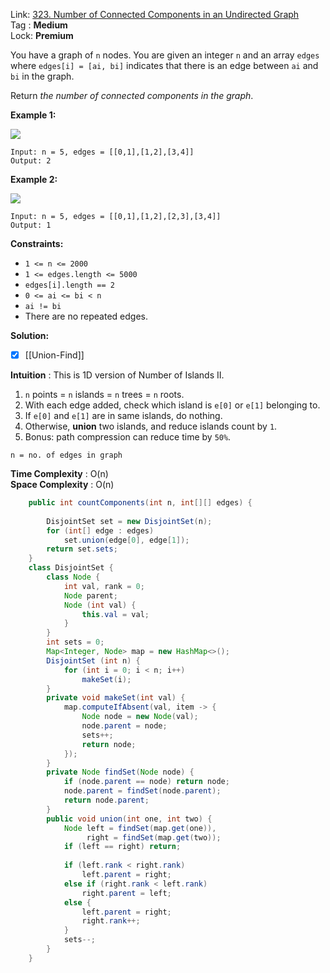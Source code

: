 Link: [323. Number of Connected Components in an Undirected Graph](https://leetcode.com/problems/number-of-connected-components-in-an-undirected-graph/) <br>
Tag : **Medium**<br>
Lock: **Premium**

You have a graph of `n` nodes. You are given an integer `n` and an array `edges` where `edges[i] = [ai, bi]` indicates that there is an edge between `ai` and `bi` in the graph.

Return _the number of connected components in the graph_.

**Example 1:**

![](https://assets.leetcode.com/uploads/2021/03/14/conn1-graph.jpg)
```
Input: n = 5, edges = [[0,1],[1,2],[3,4]]
Output: 2
```

**Example 2:**

![](https://assets.leetcode.com/uploads/2021/03/14/conn2-graph.jpg)
```
Input: n = 5, edges = [[0,1],[1,2],[2,3],[3,4]]
Output: 1
```

**Constraints:**
-   `1 <= n <= 2000`
-   `1 <= edges.length <= 5000`
-   `edges[i].length == 2`
-   `0 <= ai <= bi < n`
-   `ai != bi`
-   There are no repeated edges.

**Solution:**

- [x] [[Union-Find]]

**Intuition** :
This is 1D version of Number of Islands II.

1.  `n` points = `n` islands = `n` trees = `n` roots.
2.  With each edge added, check which island is `e[0]` or `e[1]` belonging to.
3.  If `e[0]` and `e[1]` are in same islands, do nothing.
4.  Otherwise, **union** two islands, and reduce islands count by `1`.
5.  Bonus: path compression can reduce time by `50%`.

```
n = no. of edges in graph
```
**Time Complexity** : O(n)<br>
**Space Complexity** : O(n)

```java
    public int countComponents(int n, int[][] edges) {
        
        DisjointSet set = new DisjointSet(n);
        for (int[] edge : edges)
            set.union(edge[0], edge[1]);
        return set.sets;
    }
    class DisjointSet {
        class Node {
            int val, rank = 0;
            Node parent;
            Node (int val) {
                this.val = val;
            }
        }
        int sets = 0;
        Map<Integer, Node> map = new HashMap<>();
        DisjointSet (int n) {
            for (int i = 0; i < n; i++)
                makeSet(i);
        }
        private void makeSet(int val) {
            map.computeIfAbsent(val, item -> {
                Node node = new Node(val);
                node.parent = node;
                sets++;
                return node;
            });
        }
        private Node findSet(Node node) {
            if (node.parent == node) return node;
            node.parent = findSet(node.parent);
            return node.parent;
        }
        public void union(int one, int two) {
            Node left = findSet(map.get(one)),
                 right = findSet(map.get(two));
            if (left == right) return;
            
            if (left.rank < right.rank)
                left.parent = right;
            else if (right.rank < left.rank)
                right.parent = left;
            else {
                left.parent = right;
                right.rank++;
            }
            sets--;
        }
    }
```
